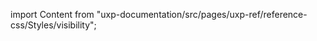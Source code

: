
import Content from "uxp-documentation/src/pages/uxp-ref/reference-css/Styles/visibility";

<Content query="product=photoshop"/>
